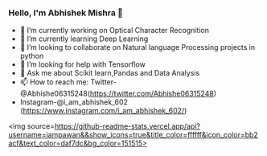 ### Hello, I'm Abhishek Mishra 👋

- 🔭 I’m currently working on Optical Character Recognition
- 🌱 I’m currently learning Deep Learning
- 👯 I’m looking to collaborate on Natural language Processing projects in python
- 🤔 I’m looking for help with Tensorflow
- 💬 Ask me about Scikit learn,Pandas and Data Analysis
- 📫 How to reach me: Twitter-@Abhishe06315248(https://twitter.com/Abhishe06315248) 
- Instagram-@i_am_abhishek_602
(https://www.instagram.com/i_am_abhishek_602/)
<!---- 😄 Pronouns: ...
- ⚡ Fun fact: ...
-->


<img source=https://github-readme-stats.vercel.app/api?username=iampawan&&show_icons=true&title_color=ffffff&icon_color=bb2acf&text_color=daf7dc&bg_color=151515>
